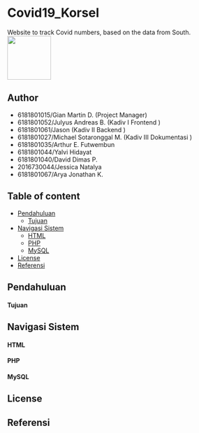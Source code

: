 # Covid19_Korsel
Website to track Covid numbers, based on the data from South.
<br>
<img src="https://images.pexels.com/photos/3992933/pexels-photo-3992933.jpeg?cs=srgb&dl=pexels-cdc-3992933.jpg&fm=jpg" width="100">


## Author
- 6181801015/Gian Martin D. 		(Project Manager)
- 6181801052/Julyus Andreas B. 		(Kadiv I Frontend )
- 6181801061/Jason 					(Kadiv II Backend )
- 6181801027/Michael Sotaronggal M. (Kadiv III Dokumentasi )
- 6181801035/Arthur E. Futwembun 
- 6181801044/Yalvi Hidayat 
- 6181801040/David Dimas P. 
- 2016730044/Jessica Natalya
- 6181801067/Arya Jonathan K.

## Table of content
- [Pendahuluan](#Pendahuluan)
    - [Tujuan](#Tujuan)
- [Navigasi Sistem](#Navigasi)
    - [HTML](#HTML)
    - [PHP](#PHP)
    - [MySQL](#mySQL)
- [License](#license)
- [Referensi](#referensi)

## Pendahuluan

#### Tujuan

## Navigasi Sistem

#### HTML

#### PHP

#### MySQL

## License

## Referensi


